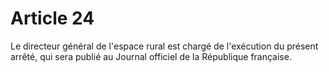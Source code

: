 # Article 24

Le directeur général de l'espace rural est chargé de l'exécution du présent arrêté, qui sera publié au Journal officiel de la République française.
